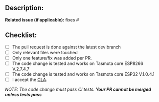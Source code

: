 ## Description:

**Related issue (if applicable):** fixes #<Tasmota issue number goes here>

## Checklist:
  - [ ] The pull request is done against the latest dev branch
  - [ ] Only relevant files were touched
  - [ ] Only one feature/fix was added per PR.
  - [ ] The code change is tested and works on Tasmota core ESP8266 V.2.7.4.7
  - [ ] The code change is tested and works on Tasmota core ESP32 V.1.0.4.1
  - [ ] I accept the [CLA](https://github.com/arendst/Tasmota/blob/development/CONTRIBUTING.md#contributor-license-agreement-cla).

_NOTE: The code change must pass CI tests. **Your PR cannot be merged unless tests pass**_
